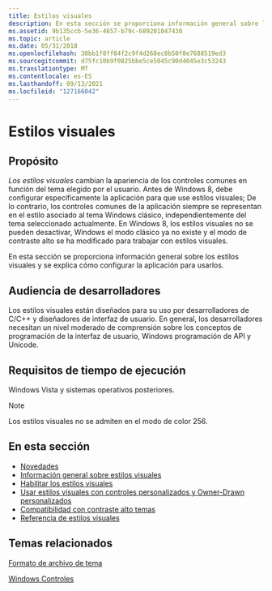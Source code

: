 ```yaml
---
title: Estilos visuales
description: En esta sección se proporciona información general sobre los estilos visuales y se explica cómo configurar la aplicación para usarlos.
ms.assetid: 9b135ccb-5e36-4657-b79c-689201047430
ms.topic: article
ms.date: 05/31/2018
ms.openlocfilehash: 38bb1f8ff84f2c9f4d268ec8b50f8e7688519ed3
ms.sourcegitcommit: d75fc10b9f0825bbe5ce5045c90d4045e3c53243
ms.translationtype: MT
ms.contentlocale: es-ES
ms.lasthandoff: 09/13/2021
ms.locfileid: "127166042"
---
```

# <a name="visual-styles"></a>Estilos visuales

## <a name="purpose"></a>Propósito

*Los estilos visuales* cambian la apariencia de los controles comunes en función del tema elegido por el usuario. Antes de Windows 8, debe configurar específicamente la aplicación para que use estilos visuales; De lo contrario, los controles comunes de la aplicación siempre se representan en el estilo asociado al tema Windows clásico, independientemente del tema seleccionado actualmente. En Windows 8, los estilos visuales no se pueden desactivar, Windows el modo clásico ya no existe y el modo de contraste alto se ha modificado para trabajar con estilos visuales.

En esta sección se proporciona información general sobre los estilos visuales y se explica cómo configurar la aplicación para usarlos.

## <a name="developer-audience"></a>Audiencia de desarrolladores

Los estilos visuales están diseñados para su uso por desarrolladores de C/C++ y diseñadores de interfaz de usuario. En general, los desarrolladores necesitan un nivel moderado de comprensión sobre los conceptos de programación de la interfaz de usuario, Windows programación de API y Unicode.

## <a name="run-time-requirements"></a>Requisitos de tiempo de ejecución

Windows Vista y sistemas operativos posteriores.

> [!Note]  
> Los estilos visuales no se admiten en el modo de color 256.

 

## <a name="in-this-section"></a>En esta sección

-   [Novedades](what-s-new-for-windows-8.md)
-   [Información general sobre estilos visuales](visual-styles-overview.md)
-   [Habilitar los estilos visuales](cookbook-overview.md)
-   [Usar estilos visuales con controles personalizados y Owner-Drawn personalizados](using-visual-styles.md)
-   [Compatibilidad con contraste alto temas](supporting-high-contrast-themes.md)
-   [Referencia de estilos visuales](uxctl-ref.md)

## <a name="related-topics"></a>Temas relacionados

<dl> <dt>

[Formato de archivo de tema](themesfileformat-overview.md)
</dt> <dt>

[Windows Controles](window-controls.md)
</dt> </dl>

 

 




